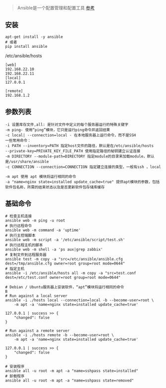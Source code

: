 > Ansible是一个配置管理和配置工具
> [参考](https://blog.csdn.net/pushiqiang/article/details/78126063)

安装
---

    apt-get install -y ansible
    # 或者
    pip install ansible

/etc/ansible/hosts

    [web]
    192.168.22.10
    192.168.22.11
    [local]
    127.0.0.1

    [remote]
    192.168.1.2

参数列表
---

    -i 设置库存文件,all: 是针对文件中定义的每个服务器运行的特殊关键字
    -m ping- 使用“ping”模块，它只是运行ping命令并返回结果
    -c local| --connection=local - 在本地服务器上运行命令，而不是SSH
    一些常用命令：
    -i PATH --inventory=PATH 指定host文件的路径，默认是在/etc/ansible/hosts
    --private-key=PRIVATE_KEY_FILE_PATH 使用指定路径的秘钥建立认证连接
    -m DIRECTORY --module-path=DIRECTORY 指定module的目录来加载module，默认是/usr/share/ansible
    -c CONNECTION --connection=CONNECTION 指定建立连接的类型，一般有ssh ，local
    
    -m apt 使用 apt 模块将运行相同的命令
    -a "name=nginx state=installed update_cache=true" 提供apt模块的参数，包括软件包名称，所需的结束状态以及是否更新软件包存储库缓存




基础命令
---

    # 检查主机连接
    ansible web -m ping -u root
    # 执行远程命令
    ansible web -m command -a 'uptime'
    # 执行主控端脚本
    ansible web -m script -a '/etc/ansible/script/test.sh'
    # 执行远程主机的脚本
    ansible web -m shell -a 'ps aux|grep zabbix'
    # 复制文件到远程服务器
    ansible test -m copy -a "src=/etc/ansible/ansible.cfg dest=/tmp/ansible.cfg owner=root group=root mode=0644"
    # 指定主机
    ansible -i /etc/ansible/hosts all -m copy -a "src=test.conf dest=/etc/test.conf owner=root group=root mode=0644"

    # Debian / Ubuntu服务器上安装软件，“apt”模块将运行相同的命令
    B
    # Run against a local server
    ansible -i ./hosts local --connection=local -b --become-user=root \
        -m apt -a 'name=nginx state=installed update_cache=true'

    127.0.0.1 | success >> {
        "changed": false
    }

    # Run against a remote server
    ansible -i ./hosts remote -b --become-user=root \
        -m apt -a 'name=nginx state=installed update_cache=true'

    127.0.0.1 | success >> {
        "changed": false
    }
    
    # 安装程序
    ansible all -u root -m apt -a "name=sshpass state=installed"
    # 卸载程序
    ansible all -u root -m apt -a "name=sshpass state=removed"


